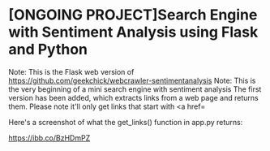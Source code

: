 # [ONGOING PROJECT]Search Engine with Sentiment Analysis using Flask and Python
Note: This is the Flask web version of https://github.com/geekchick/webcrawler-sentimentanalysis
Note: This is the very beginning of a mini search engine with sentiment analysis
The first version has been added, which extracts links from a web page and returns them. Please note it'll only get links that start with <a href=

Here's a screenshot of what the get_links() function in app.py returns:

https://ibb.co/BzHDmPZ

